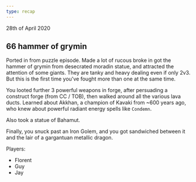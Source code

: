 ```yaml
---
type: recap
---
```


28th of April 2020
## 66 hammer of grymin
Ported in from puzzle episode.
Made a lot of rucous broke in got the hammer of grymin from desecrated moradin statue, and attracted the attention of some giants.
They are tanky and heavy dealing even if only 2v3. But this is the first time you've fought more than one at the same time.

You looted further 3 powerful weapons in forge, after persuading a construct forge (from CC / TOB), then walked around all the various lava ducts.
Learned about Akkhan, a champion of Kavaki from ~600 years ago, who knew about powerful radiant energy spells like `Condemn`.

Also took a statue of Bahamut.

Finally, you snuck past an Iron Golem, and you got sandwiched between it and the lair of a gargantuan metallic dragon.

Players:
- Florent
- Guy
- Jay
